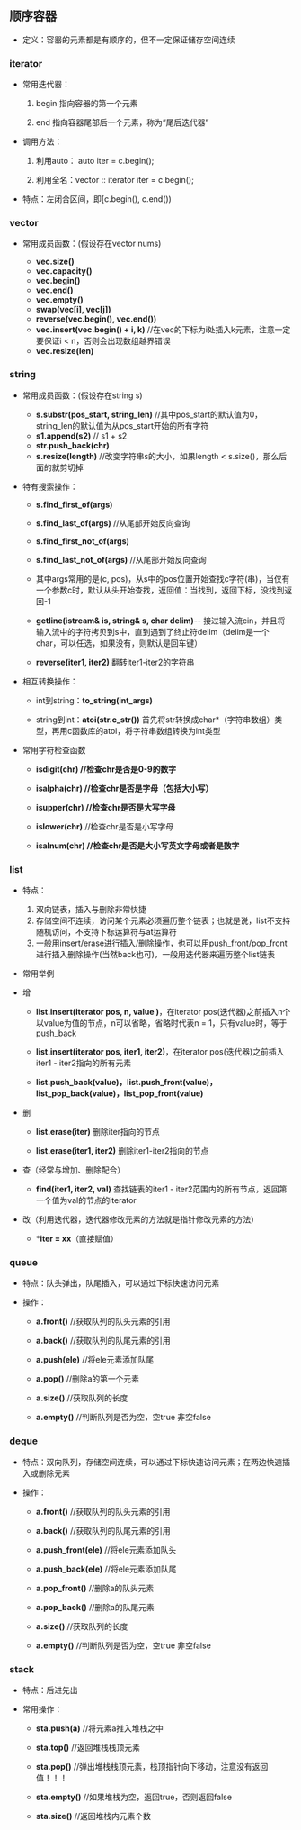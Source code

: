## 顺序容器

- 定义：容器的元素都是有顺序的，但不一定保证储存空间连续

### iterator

- 常用迭代器：

  1.  begin  指向容器的第一个元素

  1. end 指向容器尾部后一个元素，称为“尾后迭代器”

- 调用方法：

  1. 利用auto： auto iter = c.begin();

  1. 利用全名：vector<int> :: iterator iter = c.begin();

- 特点：左闭合区间，即[c.begin(), c.end())

### vector

- 常用成员函数：(假设存在vector<int> nums)
  - **vec.size()**
  - **vec.capacity()** 
  - **vec.begin()** 
  - **vec.end()**
  - **vec.empty()**
  - **swap(vec[i], vec[j])**  
  - **reverse(vec.begin(), vec.end())**
  - **vec.insert(vec.begin() +  i, k)** //在vec的下标为i处插入k元素，注意一定要保证i < n，否则会出现数组越界错误
  - **vec.resize(len)**

### string

- 常用成员函数：(假设存在string s)
  - **s.substr(pos_start, string_len)** //其中pos_start的默认值为0，string_len的默认值为从pos_start开始的所有字符
  - **s1.append(s2)** // s1 + s2
  - **str.push_back(chr)**
  - **s.resize(length)** //改变字符串s的大小，如果length < s.size()，那么后面的就剪切掉

- 特有搜索操作：

  - **s.find_first_of(args)**  

  - **s.find_last_of(args)**   //从尾部开始反向查询

  - **s.find_first_not_of(args)**  

  - **s.find_last_not_of(args)** //从尾部开始反向查询

  - 其中args常用的是(c, pos)，从s中的pos位置开始查找c字符(串)，当仅有一个参数c时，默认从头开始查找，返回值：当找到，返回下标，没找到返回-1

  - **getline(istream& is, string& s, char delim)**-- 接过输入流cin，并且将输入流中的字符拷贝到s中，直到遇到了终止符delim（delim是一个char，可以任选，如果没有，则默认是回车键）

  - **reverse(iter1, iter2)** 翻转iter1-iter2的字符串

- 相互转换操作：

  - int到string：**to_string(int_args)**

  - string到int：**atoi(str.c_str())** 首先将str转换成char*（字符串数组）类型，再用c函数库的atoi，将字符串数组转换为int类型

- 常用字符检查函数

  - **isdigit(chr) **//检查chr是否是0-9的数字****

  - **isalpha(chr) **//检查chr是否是字母（包括大小写）****

  - **isupper(chr) **//检查chr是否是大写字母****

  - **islower(chr)** //检查chr是否是小写字母

  - **isalnum(chr) **//检查chr是否是大小写英文字母或者是数字****

### list

- 特点：

  1. 双向链表，插入与删除非常快捷
  2. 存储空间不连续，访问某个元素必须遍历整个链表；也就是说，list不支持随机访问，不支持下标运算符与at运算符
  3. 一般用insert/erase进行插入/删除操作，也可以用push_front/pop_front进行插入删除操作(当然back也可)，一般用迭代器来遍历整个list链表

-  常用举例

  - 增

    - **list.insert(iterator pos, n, value )**，在iterator pos(迭代器)之前插入n个以value为值的节点，n可以省略，省略时代表n = 1，只有value时，等于push_back

    - **list.insert(iterator pos, iter1, iter2)**，在iterator pos(迭代器)之前插入iter1 - iter2指向的所有元素

    - **list.push_back(value)，list.push_front(value)，list_pop_back(value)，list_pop_front(value)**

  - 删

    - **list.erase(iter)** 删除iter指向的节点

    - **list.erase(iter1, iter2)** 删除iter1-iter2指向的节点

  - 查（经常与增加、删除配合）
    - **find(iter1, iter2, val)** 查找链表的iter1 - iter2范围内的所有节点，返回第一个值为val的节点的iterator

  - 改（利用迭代器，迭代器修改元素的方法就是指针修改元素的方法）
    - ***iter = xx**（直接赋值）

### queue

- 特点：队头弹出，队尾插入，可以通过下标快速访问元素

- 操作：

  - **a.front()** //获取队列的队头元素的引用

  - **a.back()** //获取队列的队尾元素的引用

  - **a.push(ele)** //将ele元素添加队尾

  - **a.pop()** //删除a的第一个元素

  - **a.size()** //获取队列的长度

  - **a.empty()** //判断队列是否为空，空true 非空false

### deque

- 特点：双向队列，存储空间连续，可以通过下标快速访问元素；在两边快速插入或删除元素

- 操作：

  - **a.front()** //获取队列的队头元素的引用

  - **a.back()** //获取队列的队尾元素的引用

  - **a.push_front(ele)** //将ele元素添加队头
  - **a.push_back(ele)** //将ele元素添加队尾

  - **a.pop_front()** //删除a的队头元素
  - **a.pop_back()** //删除a的队尾元素

  - **a.size()** //获取队列的长度

  - **a.empty()** //判断队列是否为空，空true 非空false

### stack

- 特点：后进先出

- 常用操作：

  - **sta.push(a)** //将元素a推入堆栈之中

  - **sta.top()** //返回堆栈栈顶元素

  - **sta.pop()** //弹出堆栈栈顶元素，栈顶指针向下移动，注意没有返回值！！！

  - **sta.empty()** //如果堆栈为空，返回true，否则返回false

  - **sta.size()** //返回堆栈内元素个数